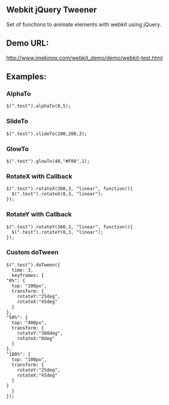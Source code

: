 ## Webkit jQuery Tweener

Set of functions to animate elements with webkit using jQuery.

## Demo URL:

http://www.imekinox.com/webkit_demo/demo/webkit-test.html

## Examples:

### AlphaTo
    $(".test").alphaTo(0,5);

### SlideTo
    $(".test").slideTo(200,200,3);

### GlowTo
    $(".test").glowTo(40,"#F00",1);

### RotateX with Callback
    $(".test").rotateX(360,3, "linear", function(){
      $(".test").rotateX(0,3, "linear");
    });

### RotateY with Callback
    $(".test").rotateY(360,3, "linear", function(){
      $(".test").rotateY(0,3, "linear");
    });

### Custom doTween
    $(".test").doTween({
      time: 3,
      keyframes: {
	"0%": {
	  top: "100px",
	  transform: {
	    rotateY:"25deg",
	    rotateX:"45deg"
	  }
	},
	"50%": {
	  top: "400px",
	  transform: {
	    rotateY:"360deg",
	    rotateX:"0deg"
	  }
	},
	"100%": {
	  top: "100px",
	  transform: {
	    rotateY:"25deg",
	    rotateX:"45deg"
	  }
	}
      }
    });